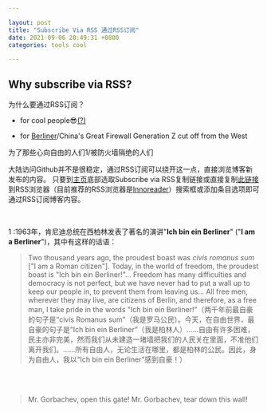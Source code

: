 ```yaml
---

layout: post
title: "Subscribe Via RSS 通过RSS订阅"
date: 2021-09-06 20:49:31 +0800
categories: tools cool

---
```


## Why subscribe via RSS?

为什么要通过RSS订阅？

- for cool people😎[(?)](https://ncase.me/rss/) 

- for [Berliner](https://en.wikipedia.org/wiki/Ich_bin_ein_Berliner)/China's Great Firewall Generation Z cut off from the West

为了那些心向自由的人们1/被防火墙隔绝的人们

大陆访问Github并不是很稳定，通过RSS订阅可以绕开这一点，直接浏览博客新发布的内容。
只要到[主页](https://finalfantasy27.github.io/)底部选取Subscribe via RSS复制链接或直接复制[此链接](https://finalfantasy27.github.io/feed.xml)到RSS浏览器（目前推荐的RSS浏览器是[Innoreader](https://www.innoreader.com/)）搜索框或添加条目选项即可通过RSS订阅博客内容。

<br/>

1 :1963年，肯尼迪总统在西柏林发表了著名的演讲"**Ich bin ein Berliner**" ("**I am a Berliner**")，其中有这样的话语：

  > Two thousand years ago, the proudest boast was *civis romanus sum* ["I am a Roman citizen"]. Today, in the world of freedom, the proudest boast is "Ich bin ein Berliner!"... Freedom has many difficulties and democracy is not perfect, but we have never had to put a wall up to keep our people in, to prevent them from leaving us... All free men, wherever they may live, are citizens of Berlin, and therefore, as a free man, I take pride in the words "Ich bin ein Berliner!"（两千年前最自豪的句子是“civis Romanus sum”（我是罗马公民）。今天，在自由世界，最自豪的句子是“Ich bin ein Berliner”（我是柏林人）……自由有许多困难，民主亦非完美，然而我们从未建造一堵墙把我们的人民关在里面，不准他们离开我们。……所有自由人，无论生活在哪里，都是柏林的公民。因此，身为自由人，我以“Ich bin ein Berliner”感到自豪！）

<br/>

<br/>

> Mr. Gorbachev, open this gate! Mr. Gorbachev, tear down this wall!

